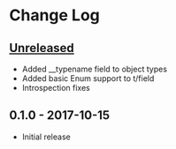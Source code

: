 # Change Log

## [Unreleased]

- Added \_\_typename field to object types
- Added basic Enum support to t/field
- Introspection fixes


## 0.1.0 - 2017-10-15

- Initial release

[Unreleased]: https://github.com/ajk/specialist-server/compare/0.1.0...HEAD
